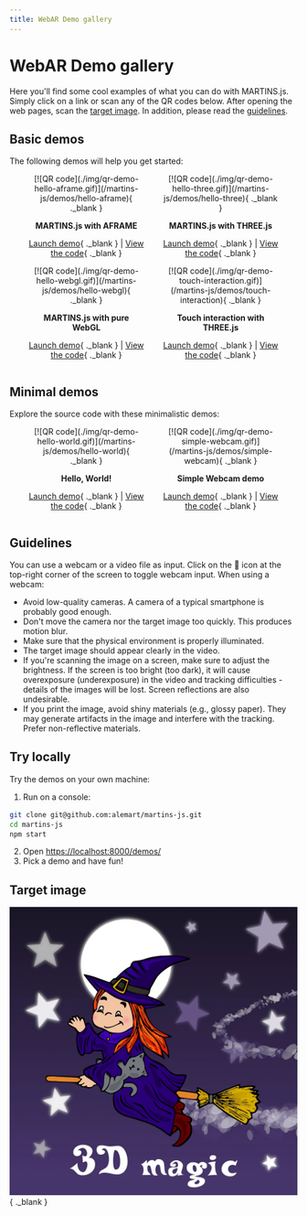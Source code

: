 ```yaml
---
title: WebAR Demo gallery
---
```


<style>
.gallery-grid {
    display: flex;
    flex-direction: row;
    flex-wrap: wrap;
    align-items: flex-end;
    justify-content: space-evenly;
}

.gallery-item {
    text-align: center;
    padding: 0;
}

.gallery-item img {
    width: 100%;
    image-rendering: pixelated;
}

@media screen and (min-width: 600px) {
    .gallery-item {
        flex-basis: 40%;
    }
}

@media screen and (min-width: 1220px) {
    .gallery-item img {
        transition: transform 0.25s, opacity 0.25s;
        opacity: 0.9;
    }
    .gallery-item img:hover {
        transform: scale(1.125);
        opacity: 1.0;
    }
}
</style>

# WebAR Demo gallery

Here you'll find some cool examples of what you can do with MARTINS.js. Simply click on a link or scan any of the QR codes below. After opening the web pages, scan the [target image](#target-image). In addition, please read the [guidelines](#guidelines).

## Basic demos

The following demos will help you get started:

<div class="gallery-grid" markdown>
<div class="gallery-item" markdown>
[![QR code](./img/qr-demo-hello-aframe.gif)](/martins-js/demos/hello-aframe){ ._blank }

**MARTINS.js with AFRAME**

[Launch demo](/martins-js/demos/hello-aframe){ ._blank } | [View the code](https://github.com/alemart/martins-js/tree/master/demos/hello-aframe){ ._blank }
</div>
<div class="gallery-item" markdown>
[![QR code](./img/qr-demo-hello-three.gif)](/martins-js/demos/hello-three){ ._blank }

**MARTINS.js with THREE.js**

[Launch demo](/martins-js/demos/hello-three){ ._blank } | [View the code](https://github.com/alemart/martins-js/tree/master/demos/hello-three){ ._blank }
</div>
<div class="gallery-item" markdown>
[![QR code](./img/qr-demo-hello-webgl.gif)](/martins-js/demos/hello-webgl){ ._blank }

**MARTINS.js with pure WebGL**

[Launch demo](/martins-js/demos/hello-webgl){ ._blank } | [View the code](https://github.com/alemart/martins-js/tree/master/demos/hello-webgl){ ._blank }
</div>
<div class="gallery-item" markdown>
[![QR code](./img/qr-demo-touch-interaction.gif)](/martins-js/demos/touch-interaction){ ._blank }

**Touch interaction with THREE.js**

[Launch demo](/martins-js/demos/touch-interaction){ ._blank } | [View the code](https://github.com/alemart/martins-js/tree/master/demos/touch-interaction){ ._blank }
</div>
</div>

## Minimal demos

Explore the source code with these minimalistic demos:

<div class="gallery-grid" markdown>
<div class="gallery-item" markdown>
[![QR code](./img/qr-demo-hello-world.gif)](/martins-js/demos/hello-world){ ._blank }

**Hello, World!**

[Launch demo](/martins-js/demos/hello-world){ ._blank } | [View the code](https://github.com/alemart/martins-js/tree/master/demos/hello-world){ ._blank }
</div>
<div class="gallery-item" markdown>
[![QR code](./img/qr-demo-simple-webcam.gif)](/martins-js/demos/simple-webcam){ ._blank }

**Simple Webcam demo**

[Launch demo](/martins-js/demos/simple-webcam){ ._blank } | [View the code](https://github.com/alemart/martins-js/tree/master/demos/simple-webcam){ ._blank }
</div>
</div>

## Guidelines

You can use a webcam or a video file as input. Click on the 🎥 icon at the top-right corner of the screen to toggle webcam input. When using a webcam:

* Avoid low-quality cameras. A camera of a typical smartphone is probably good enough.
* Don't move the camera nor the target image too quickly. This produces motion blur.
* Make sure that the physical environment is properly illuminated.
* The target image should appear clearly in the video.
* If you're scanning the image on a screen, make sure to adjust the brightness. If the screen is too bright (too dark), it will cause overexposure (underexposure) in the video and tracking difficulties - details of the images will be lost. Screen reflections are also undesirable.
* If you print the image, avoid shiny materials (e.g., glossy paper). They may generate artifacts in the image and interfere with the tracking. Prefer non-reflective materials.

## Try locally

Try the demos on your own machine:

1. Run on a console:

```sh
git clone git@github.com:alemart/martins-js.git
cd martins-js
npm start
```

2. Open [https://localhost:8000/demos/](https://localhost:8000/demos/)
3. Pick a demo and have fun!

## Target image

[![Target image](./assets/my-reference-image.webp)](./assets/my-reference-image.webp "Based on free image by ArtRose from https://pixabay.com/pt/vectors/bruxa-vassoura-gato-chap%c3%a9u-magia-5635225/"){ ._blank }